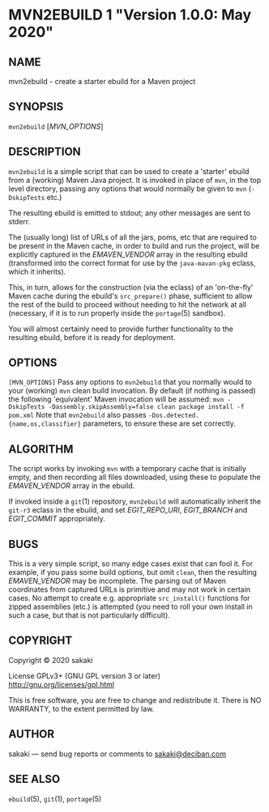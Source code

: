 MVN2EBUILD 1 "Version 1.0.0: May 2020"
======================================

[//]: # ( Convert to manpage using e.g. go-md2man -in=mvn2ebuild.md -out=mvn2ebuild.1 )

NAME
----

mvn2ebuild - create a starter ebuild for a Maven project

SYNOPSIS
--------

`mvn2ebuild` [*MVN_OPTIONS*]

DESCRIPTION
-----------

`mvn2ebuild` is a simple script that can be used to create a 'starter'
ebuild from a (working) Maven Java project. It is invoked in place
of `mvn`, in the top level directory, passing any options that
would normally be given to `mvn` (`-DskipTests` etc.)

The resulting ebuild is emitted to stdout; any other messages are
sent to stderr.

The (usually long) list of URLs of all the jars, poms,
etc that are required to be present in the Maven
cache, in order to build and run the project, will be explicitly
captured in the *EMAVEN_VENDOR* array in the resulting ebuild
(transformed into the correct format for use
by the `java-mavan-pkg` eclass, which it inherits).

This, in turn, allows for the construction (via the eclass) of 
an 'on-the-fly' Maven cache during the
ebuild's `src_prepare()` phase, sufficient to allow the rest of
the build to proceed without needing to hit the network at all
(necessary, if it is to run properly inside the `portage`(5) sandbox).

You will almost certainly need to provide further functionality to
the resulting ebuild, before it is ready for deployment.

OPTIONS
-------

`[MVN_OPTIONS]`
   Pass any options to `mvn2ebuild` that you normally would to your
   (working) `mvn` clean build invocation. By default (if nothing is passed)
   the following 'equivalent' Maven invocation will be assumed:
   `mvn -DskipTests -Dassembly.skipAssembly=false clean package install -f pom.xml`
   Note that `mvn2ebuild` also passes
   `-Dos.detected.{name,os,classifier}` parameters, to ensure these
   are set correctly.


ALGORITHM
---------

The script works by invoking `mvn` with a temporary cache that is
initially empty, and then recording all files downloaded, using these
to populate the *EMAVEN_VENDOR* array in the ebuild.

If invoked inside a `git`(1) repository, `mvn2ebuild` will
automatically inherit the `git-r3` eclass in the ebuild, and
set *EGIT_REPO_URI*, *EGIT_BRANCH* and *EGIT_COMMIT* appropriately.


BUGS
----

This is a very simple script, so many edge cases exist that can fool
it. For example, if you pass some build options, but omit `clean`, then
the resulting *EMAVEN_VENDOR* may be incomplete. The parsing out of
Maven coordinates from captured URLs is primitive and may not work
in certain cases. No attempt to create e.g. appropriate `src_install()`
functions for zipped assemblies (etc.) is attempted (you need to roll
your own install in such a case, but that is not particularly difficult).


COPYRIGHT
---------

Copyright © 2020 sakaki

License GPLv3+ (GNU GPL version 3 or later)
<http://gnu.org/licenses/gpl.html>

This is free software, you are free to change and redistribute it.
There is NO WARRANTY, to the extent permitted by law.


AUTHOR
------

sakaki — send bug reports or comments to <sakaki@deciban.com>


SEE ALSO
--------

`ebuild`(5), `git`(1), `portage`(5)
